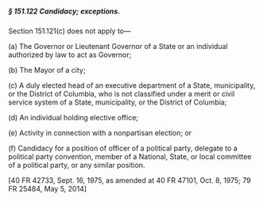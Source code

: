 ##### § 151.122 Candidacy; exceptions. #####

Section 151.121(c) does not apply to—

(a) The Governor or Lieutenant Governor of a State or an individual authorized by law to act as Governor;

(b) The Mayor of a city;

(c) A duly elected head of an executive department of a State, municipality, or the District of Columbia, who is not classified under a merit or civil service system of a State, municipality, or the District of Columbia;

(d) An individual holding elective office;

(e) Activity in connection with a nonpartisan election; or

(f) Candidacy for a position of officer of a political party, delegate to a political party convention, member of a National, State, or local committee of a political party, or any similar position.

[40 FR 42733, Sept. 16, 1975, as amended at 40 FR 47101, Oct. 8, 1975; 79 FR 25484, May 5, 2014]